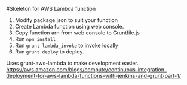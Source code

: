 #Skeleton for AWS Lambda function

1. Modify package.json to suit your function
2. Create Lambda function using web console.
3. Copy function arn from web console to Gruntfile.js
4. Run `npm install`
4. Run `grunt lambda_invoke` to invoke locally
5. Run `grunt deploy` to deploy.

Uses grunt-aws-lambda to make development easier.
https://aws.amazon.com/blogs/compute/continuous-integration-deployment-for-aws-lambda-functions-with-jenkins-and-grunt-part-1/
